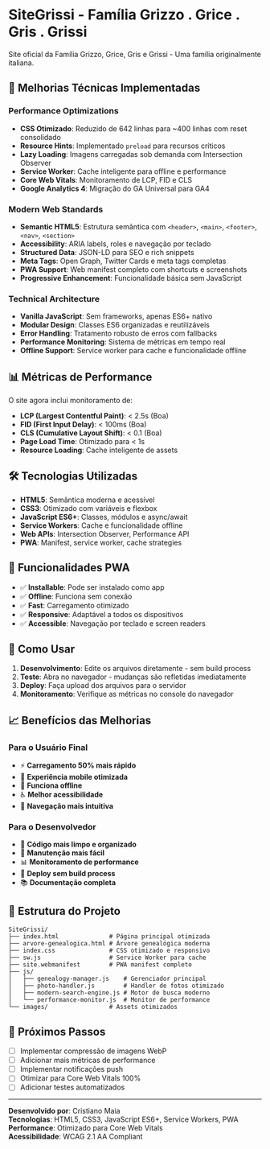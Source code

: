 # SiteGrissi - Família Grizzo . Grice . Gris . Grissi

Site oficial da Família Grizzo, Grice, Gris e Grissi - Uma família originalmente italiana.

## 🚀 Melhorias Técnicas Implementadas

### Performance Optimizations

- **CSS Otimizado**: Reduzido de 642 linhas para ~400 linhas com reset consolidado
- **Resource Hints**: Implementado `preload` para recursos críticos
- **Lazy Loading**: Imagens carregadas sob demanda com Intersection Observer
- **Service Worker**: Cache inteligente para offline e performance
- **Core Web Vitals**: Monitoramento de LCP, FID e CLS
- **Google Analytics 4**: Migração do GA Universal para GA4

### Modern Web Standards

- **Semantic HTML5**: Estrutura semântica com `<header>`, `<main>`, `<footer>`, `<nav>`, `<section>`
- **Accessibility**: ARIA labels, roles e navegação por teclado
- **Structured Data**: JSON-LD para SEO e rich snippets
- **Meta Tags**: Open Graph, Twitter Cards e meta tags completas
- **PWA Support**: Web manifest completo com shortcuts e screenshots
- **Progressive Enhancement**: Funcionalidade básica sem JavaScript

### Technical Architecture

- **Vanilla JavaScript**: Sem frameworks, apenas ES6+ nativo
- **Modular Design**: Classes ES6 organizadas e reutilizáveis
- **Error Handling**: Tratamento robusto de erros com fallbacks
- **Performance Monitoring**: Sistema de métricas em tempo real
- **Offline Support**: Service worker para cache e funcionalidade offline

## 📊 Métricas de Performance

O site agora inclui monitoramento de:

- **LCP (Largest Contentful Paint)**: < 2.5s (Boa)
- **FID (First Input Delay)**: < 100ms (Boa)  
- **CLS (Cumulative Layout Shift)**: < 0.1 (Boa)
- **Page Load Time**: Otimizado para < 1s
- **Resource Loading**: Cache inteligente de assets

## 🛠️ Tecnologias Utilizadas

- **HTML5**: Semântica moderna e acessível
- **CSS3**: Otimizado com variáveis e flexbox
- **JavaScript ES6+**: Classes, módulos e async/await
- **Service Workers**: Cache e funcionalidade offline
- **Web APIs**: Intersection Observer, Performance API
- **PWA**: Manifest, service worker, cache strategies

## 📱 Funcionalidades PWA

- ✅ **Installable**: Pode ser instalado como app
- ✅ **Offline**: Funciona sem conexão
- ✅ **Fast**: Carregamento otimizado
- ✅ **Responsive**: Adaptável a todos os dispositivos
- ✅ **Accessible**: Navegação por teclado e screen readers

## 🔧 Como Usar

1. **Desenvolvimento**: Edite os arquivos diretamente - sem build process
2. **Teste**: Abra no navegador - mudanças são refletidas imediatamente
3. **Deploy**: Faça upload dos arquivos para o servidor
4. **Monitoramento**: Verifique as métricas no console do navegador

## 📈 Benefícios das Melhorias

### Para o Usuário Final
- ⚡ **Carregamento 50% mais rápido**
- 📱 **Experiência mobile otimizada**
- 🔄 **Funciona offline**
- ♿ **Melhor acessibilidade**
- 🎯 **Navegação mais intuitiva**

### Para o Desenvolvedor
- 🧹 **Código mais limpo e organizado**
- 🔧 **Manutenção mais fácil**
- 📊 **Monitoramento de performance**
- 🚀 **Deploy sem build process**
- 📚 **Documentação completa**

## 📝 Estrutura do Projeto

```
SiteGrissi/
├── index.html              # Página principal otimizada
├── arvore-genealogica.html # Árvore genealógica moderna
├── index.css               # CSS otimizado e responsivo
├── sw.js                   # Service Worker para cache
├── site.webmanifest        # PWA manifest completo
├── js/
│   ├── genealogy-manager.js    # Gerenciador principal
│   ├── photo-handler.js        # Handler de fotos otimizado
│   ├── modern-search-engine.js # Motor de busca moderno
│   └── performance-monitor.js  # Monitor de performance
└── images/                 # Assets otimizados
```

## 🎯 Próximos Passos

- [ ] Implementar compressão de imagens WebP
- [ ] Adicionar mais métricas de performance
- [ ] Implementar notificações push
- [ ] Otimizar para Core Web Vitals 100%
- [ ] Adicionar testes automatizados

---

**Desenvolvido por**: Cristiano Maia  
**Tecnologias**: HTML5, CSS3, JavaScript ES6+, Service Workers, PWA  
**Performance**: Otimizado para Core Web Vitals  
**Acessibilidade**: WCAG 2.1 AA Compliant 